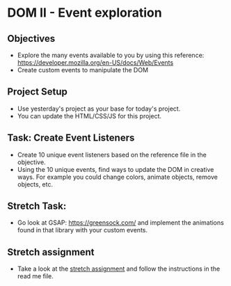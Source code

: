 # DOM II - Event exploration

## Objectives
 * Explore the many events available to you by using this reference: https://developer.mozilla.org/en-US/docs/Web/Events
 * Create custom events to manipulate the DOM

## Project Setup 
 * Use yesterday's project as your base for today's project.
 * You can update the HTML/CSS/JS for this project.

## Task: Create Event Listeners
 * Create 10 unique event listeners based on the reference file in the objective.  
 * Using the 10 unique events, find ways to update the DOM in creative ways.  For example you could change colors, animate objects, remove objects, etc.

## Stretch Task:
 * Go look at GSAP: https://greensock.com/ and implement the animations found in that library with your custom events.

## Stretch assignment
 * Take a look at the [stretch assignment](stretch-assignment) and follow the instructions in the read me file.